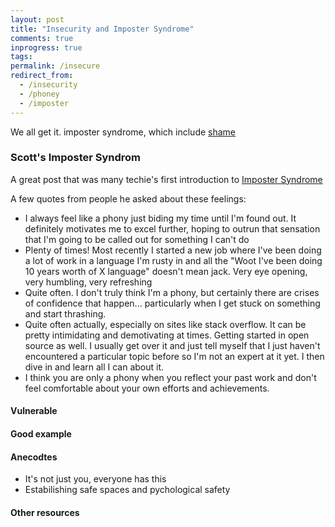 ```yaml
---
layout: post
title: "Insecurity and Imposter Syndrome"
comments: true
inprogress: true
tags:
permalink: /insecure
redirect_from:
  - /insecurity
  - /phoney
  - /imposter
---
```


We all get it. imposter syndrome, which include [shame](/shame)

### Scott's Imposter Syndrom

A great post that was many techie's first introduction to [Imposter Syndrome](https://www.hanselman.com/blog/ImAPhonyAreYou.aspx)

A few quotes from people he asked about these feelings:

- I always feel like a phony just biding my time until I'm found out. It definitely motivates me to excel further, hoping to outrun that sensation that I'm going to be called out for something I can't do
- Plenty of times! Most recently I started a new job where I've been doing a lot of work in a language I'm rusty in and all the "Woot I've been doing 10 years worth of X language" doesn't mean jack. Very eye opening, very humbling, very refreshing
- Quite often. I don't truly think I'm a phony, but certainly there are crises of confidence that happen... particularly when I get stuck on something and start thrashing.
- Quite often actually, especially on sites like stack overflow. It can be pretty intimidating and demotivating at times. Getting started in open source as well. I usually get over it and just tell myself that I just haven't encountered a particular topic before so I'm not an expert at it yet. I then dive in and learn all I can about it.
- I think you are only a phony when you reflect your past work and don't feel comfortable about your own efforts and achievements.

#### Vulnerable

#### Good example

#### Anecodtes

- It's not just you, everyone has this
- Estabilishing safe spaces and pychological safety

#### Other resources
